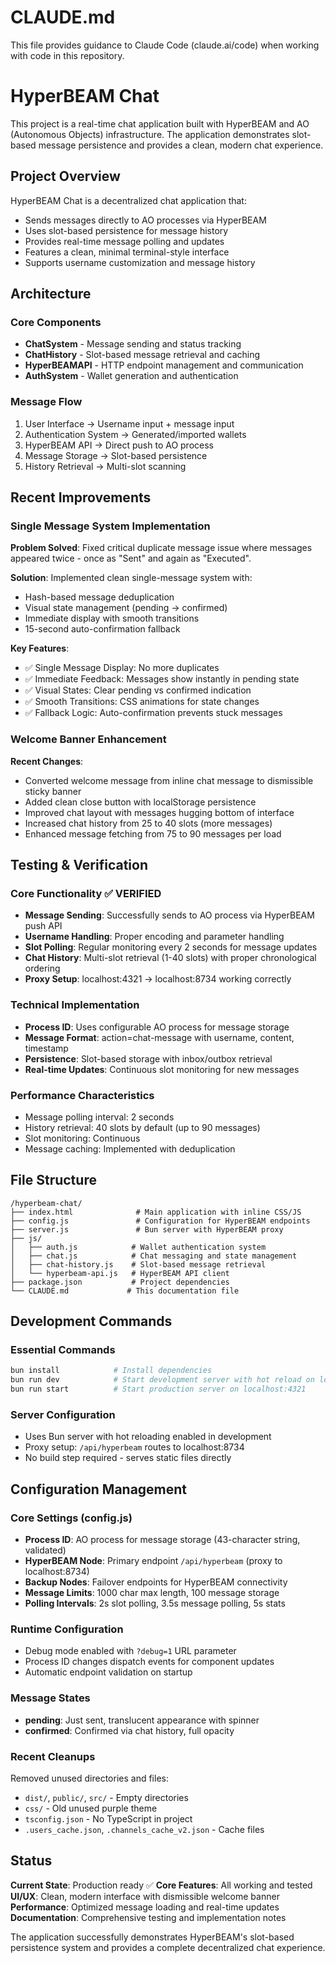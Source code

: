# CLAUDE.md

This file provides guidance to Claude Code (claude.ai/code) when working with code in this repository.

# HyperBEAM Chat

This project is a real-time chat application built with HyperBEAM and AO (Autonomous Objects) infrastructure. The application demonstrates slot-based message persistence and provides a clean, modern chat experience.

## Project Overview

HyperBEAM Chat is a decentralized chat application that:
- Sends messages directly to AO processes via HyperBEAM
- Uses slot-based persistence for message history
- Provides real-time message polling and updates
- Features a clean, minimal terminal-style interface
- Supports username customization and message history

## Architecture

### Core Components
- **ChatSystem** - Message sending and status tracking
- **ChatHistory** - Slot-based message retrieval and caching
- **HyperBEAMAPI** - HTTP endpoint management and communication
- **AuthSystem** - Wallet generation and authentication

### Message Flow
1. User Interface → Username input + message input
2. Authentication System → Generated/imported wallets
3. HyperBEAM API → Direct push to AO process
4. Message Storage → Slot-based persistence
5. History Retrieval → Multi-slot scanning

## Recent Improvements

### Single Message System Implementation

**Problem Solved**: Fixed critical duplicate message issue where messages appeared twice - once as "Sent" and again as "Executed".

**Solution**: Implemented clean single-message system with:
- Hash-based message deduplication
- Visual state management (pending → confirmed)
- Immediate display with smooth transitions
- 15-second auto-confirmation fallback

**Key Features**:
- ✅ Single Message Display: No more duplicates
- ✅ Immediate Feedback: Messages show instantly in pending state
- ✅ Visual States: Clear pending vs confirmed indication
- ✅ Smooth Transitions: CSS animations for state changes
- ✅ Fallback Logic: Auto-confirmation prevents stuck messages

### Welcome Banner Enhancement

**Recent Changes**:
- Converted welcome message from inline chat message to dismissible sticky banner
- Added clean close button with localStorage persistence
- Improved chat layout with messages hugging bottom of interface
- Increased chat history from 25 to 40 slots (more messages)
- Enhanced message fetching from 75 to 90 messages per load

## Testing & Verification

### Core Functionality ✅ VERIFIED
- **Message Sending**: Successfully sends to AO process via HyperBEAM push API
- **Username Handling**: Proper encoding and parameter handling
- **Slot Polling**: Regular monitoring every 2 seconds for message updates
- **Chat History**: Multi-slot retrieval (1-40 slots) with proper chronological ordering
- **Proxy Setup**: localhost:4321 → localhost:8734 working correctly

### Technical Implementation
- **Process ID**: Uses configurable AO process for message storage
- **Message Format**: action=chat-message with username, content, timestamp
- **Persistence**: Slot-based storage with inbox/outbox retrieval
- **Real-time Updates**: Continuous slot monitoring for new messages

### Performance Characteristics
- Message polling interval: 2 seconds
- History retrieval: 40 slots by default (up to 90 messages)
- Slot monitoring: Continuous
- Message caching: Implemented with deduplication

## File Structure

```
/hyperbeam-chat/
├── index.html              # Main application with inline CSS/JS
├── config.js               # Configuration for HyperBEAM endpoints
├── server.js               # Bun server with HyperBEAM proxy
├── js/
│   ├── auth.js            # Wallet authentication system
│   ├── chat.js            # Chat messaging and state management
│   ├── chat-history.js    # Slot-based message retrieval
│   └── hyperbeam-api.js   # HyperBEAM API client
├── package.json           # Project dependencies
└── CLAUDE.md             # This documentation file
```

## Development Commands

### Essential Commands
```bash
bun install            # Install dependencies
bun run dev            # Start development server with hot reload on localhost:4321
bun run start          # Start production server on localhost:4321
```

### Server Configuration
- Uses Bun server with hot reloading enabled in development
- Proxy setup: `/api/hyperbeam` routes to localhost:8734
- No build step required - serves static files directly

## Configuration Management

### Core Settings (config.js)
- **Process ID**: AO process for message storage (43-character string, validated)
- **HyperBEAM Node**: Primary endpoint `/api/hyperbeam` (proxy to localhost:8734)  
- **Backup Nodes**: Failover endpoints for HyperBEAM connectivity
- **Message Limits**: 1000 char max length, 100 message storage
- **Polling Intervals**: 2s slot polling, 3.5s message polling, 5s stats

### Runtime Configuration
- Debug mode enabled with `?debug=1` URL parameter
- Process ID changes dispatch events for component updates
- Automatic endpoint validation on startup

### Message States
- **pending**: Just sent, translucent appearance with spinner
- **confirmed**: Confirmed via chat history, full opacity

### Recent Cleanups
Removed unused directories and files:
- `dist/`, `public/`, `src/` - Empty directories
- `css/` - Old unused purple theme
- `tsconfig.json` - No TypeScript in project
- `.users_cache.json`, `.channels_cache_v2.json` - Cache files

## Status

**Current State**: Production ready ✅
**Core Features**: All working and tested
**UI/UX**: Clean, modern interface with dismissible welcome banner
**Performance**: Optimized message loading and real-time updates
**Documentation**: Comprehensive testing and implementation notes

The application successfully demonstrates HyperBEAM's slot-based persistence system and provides a complete decentralized chat experience.